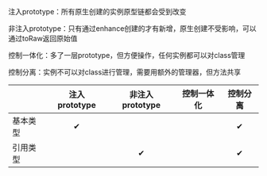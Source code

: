 
注入prototype：所有原生创建的实例原型链都会受到改变

非注入prototype：只有通过enhance创建的才有新增，原生创建不受影响，可以通过toRaw返回原始值

控制一体化：多了一层prototype，但方便操作，任何实例都可以对class管理

控制分离：实例不可以对class进行管理，需要用额外的管理器，但方法共享




|        |注入prototype|非注入prototype|控制一体化|控制分离|
|--------|:-----------:|:-------------:|:--------:|:------:|
|基本类型|     ✔      |               |          |    ✔   |
|引用类型|             |       ✔      |          |    ✔   |
